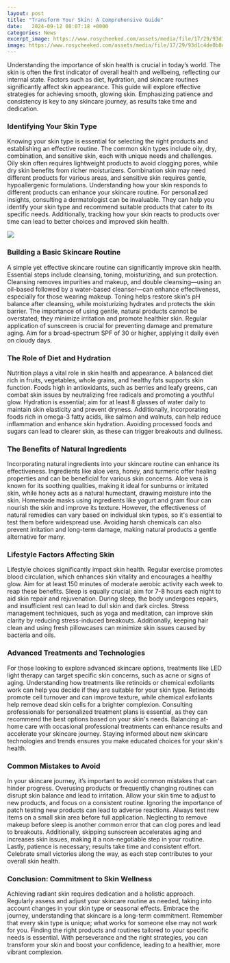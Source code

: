 ```yaml
---
layout: post
title: "Transform Your Skin: A Comprehensive Guide"
date:   2024-09-12 08:07:18 +0000
categories: News
excerpt_image: https://www.rosycheeked.com/assets/media/file/17/29/93d1c4de0b8efab39897217f52c45607.jpeg
image: https://www.rosycheeked.com/assets/media/file/17/29/93d1c4de0b8efab39897217f52c45607.jpeg
---
```


Understanding the importance of skin health is crucial in today’s world. The skin is often the first indicator of overall health and wellbeing, reflecting our internal state. Factors such as diet, hydration, and skincare routines significantly affect skin appearance. This guide will explore effective strategies for achieving smooth, glowing skin. Emphasizing patience and consistency is key to any skincare journey, as results take time and dedication.
### Identifying Your Skin Type
Knowing your skin type is essential for selecting the right products and establishing an effective routine. The common skin types include oily, dry, combination, and sensitive skin, each with unique needs and challenges. Oily skin often requires lightweight products to avoid clogging pores, while dry skin benefits from richer moisturizers. Combination skin may need different products for various areas, and sensitive skin requires gentle, hypoallergenic formulations.
Understanding how your skin responds to different products can enhance your skincare routine. For personalized insights, consulting a dermatologist can be invaluable. They can help you identify your skin type and recommend suitable products that cater to its specific needs. Additionally, tracking how your skin reacts to products over time can lead to better choices and improved skin health.

![](https://www.rosycheeked.com/assets/media/file/17/29/93d1c4de0b8efab39897217f52c45607.jpeg)
### Building a Basic Skincare Routine
A simple yet effective skincare routine can significantly improve skin health. Essential steps include cleansing, toning, moisturizing, and sun protection. Cleansing removes impurities and makeup, and double cleansing—using an oil-based followed by a water-based cleanser—can enhance effectiveness, especially for those wearing makeup.
Toning helps restore skin's pH balance after cleansing, while moisturizing hydrates and protects the skin barrier. The importance of using gentle, natural products cannot be overstated; they minimize irritation and promote healthier skin. Regular application of sunscreen is crucial for preventing damage and premature aging. Aim for a broad-spectrum SPF of 30 or higher, applying it daily even on cloudy days.
### The Role of Diet and Hydration
Nutrition plays a vital role in skin health and appearance. A balanced diet rich in fruits, vegetables, whole grains, and healthy fats supports skin function. Foods high in antioxidants, such as berries and leafy greens, can combat skin issues by neutralizing free radicals and promoting a youthful glow.
Hydration is essential; aim for at least 8 glasses of water daily to maintain skin elasticity and prevent dryness. Additionally, incorporating foods rich in omega-3 fatty acids, like salmon and walnuts, can help reduce inflammation and enhance skin hydration. Avoiding processed foods and sugars can lead to clearer skin, as these can trigger breakouts and dullness.
### The Benefits of Natural Ingredients
Incorporating natural ingredients into your skincare routine can enhance its effectiveness. Ingredients like aloe vera, honey, and turmeric offer healing properties and can be beneficial for various skin concerns. Aloe vera is known for its soothing qualities, making it ideal for sunburns or irritated skin, while honey acts as a natural humectant, drawing moisture into the skin.
Homemade masks using ingredients like yogurt and gram flour can nourish the skin and improve its texture. However, the effectiveness of natural remedies can vary based on individual skin types, so it's essential to test them before widespread use. Avoiding harsh chemicals can also prevent irritation and long-term damage, making natural products a gentle alternative for many.
### Lifestyle Factors Affecting Skin
Lifestyle choices significantly impact skin health. Regular exercise promotes blood circulation, which enhances skin vitality and encourages a healthy glow. Aim for at least 150 minutes of moderate aerobic activity each week to reap these benefits.
Sleep is equally crucial; aim for 7-8 hours each night to aid skin repair and rejuvenation. During sleep, the body undergoes repairs, and insufficient rest can lead to dull skin and dark circles. Stress management techniques, such as yoga and meditation, can improve skin clarity by reducing stress-induced breakouts. Additionally, keeping hair clean and using fresh pillowcases can minimize skin issues caused by bacteria and oils.
### Advanced Treatments and Technologies
For those looking to explore advanced skincare options, treatments like LED light therapy can target specific skin concerns, such as acne or signs of aging. Understanding how treatments like retinoids or chemical exfoliants work can help you decide if they are suitable for your skin type. Retinoids promote cell turnover and can improve texture, while chemical exfoliants help remove dead skin cells for a brighter complexion.
Consulting professionals for personalized treatment plans is essential, as they can recommend the best options based on your skin's needs. Balancing at-home care with occasional professional treatments can enhance results and accelerate your skincare journey. Staying informed about new skincare technologies and trends ensures you make educated choices for your skin's health.
### Common Mistakes to Avoid
In your skincare journey, it’s important to avoid common mistakes that can hinder progress. Overusing products or frequently changing routines can disrupt skin balance and lead to irritation. Allow your skin time to adjust to new products, and focus on a consistent routine.
Ignoring the importance of patch testing new products can lead to adverse reactions. Always test new items on a small skin area before full application. Neglecting to remove makeup before sleep is another common error that can clog pores and lead to breakouts. Additionally, skipping sunscreen accelerates aging and increases skin issues, making it a non-negotiable step in your routine.
Lastly, patience is necessary; results take time and consistent effort. Celebrate small victories along the way, as each step contributes to your overall skin health.
### Conclusion: Commitment to Skin Wellness
Achieving radiant skin requires dedication and a holistic approach. Regularly assess and adjust your skincare routine as needed, taking into account changes in your skin type or seasonal effects. Embrace the journey, understanding that skincare is a long-term commitment.
Remember that every skin type is unique; what works for someone else may not work for you. Finding the right products and routines tailored to your specific needs is essential. With perseverance and the right strategies, you can transform your skin and boost your confidence, leading to a healthier, more vibrant complexion.